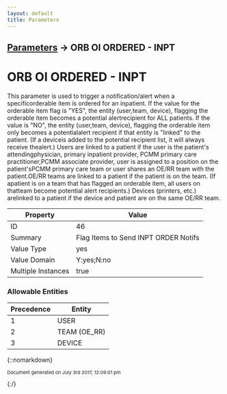 ```yaml
---
layout: default
title: Parameters
---
```


## [Parameters](TableOfContents) &#8594; ORB OI ORDERED - INPT
# ORB OI ORDERED - INPT

This parameter is used to trigger a notification/alert when a specificorderable item is ordered for an inpatient. If the value for the orderable item flag is &quot;YES&quot;, the entity (user,team, device), flagging the orderable item becomes a potential alertrecipient for ALL patients.  If the value is &quot;NO&quot;, the entity (user,team, device), flagging the orderable item only becomes a potentialalert recipient if that entity is &quot;linked&quot; to the patient.  (If a deviceis added to the potential recipient list, it will always receive thealert.) Users are linked to a patient if the user is the patient&#x27;s attendingphysician, primary inpatient provider, PCMM primary care practitioner,PCMM associate provider, user is assigned to a position on the patient&#x27;sPCMM primary care team or user shares an OE/RR team with the patient.OE/RR teams are linked to a patient if the patient is on the team. (If apatient is on a team that has flagged an orderable item, all users on thatteam become potential alert recipients.)  Devices (printers, etc.) arelinked to a patient if the device and patient are on the same OE/RR team.

Property | Value
--- | ---
ID | 46
Summary | Flag Items to Send INPT ORDER Notifs
Value Type | yes
Value Domain | Y:yes;N:no
Multiple Instances | true

### Allowable Entities

Precedence | Entity
--- | ---
1 | USER
2 | TEAM (OE_RR)
3 | DEVICE

{::nomarkdown} <br/><p style="font-size: 11px">Document generated on July 3rd 2017, 12:09:01 pm</p>{:/}